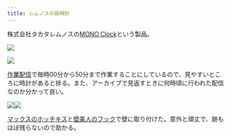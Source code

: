 ```yaml
---
title: レムノスの掛時計
---
```

株式会社タカタレムノスの[MONO Clock](https://www.amazon.co.jp/dp/B004UIT8BK)という製品。

![](https://lh3.googleusercontent.com/YviVIpV1TYvsv7ItS4rXwsSZ-aeFZXWG_zDr1hg5-sqCtN5VfKtpZVSPS_gnWCJ0X0iHxIuawVIS6Wov8vmBt-1aZzwLEmt_cBRq1HTOHB5ugRrKpdBPL7GrkBIQrLXX20o8kdxFtgUCahZ24JYaXg)

![](https://lh4.googleusercontent.com/UtYYLlxjyppRygRgPlmT-3PfUZGItCeGYCqn096xXnMZoWB6cFxRvJOuuS89MawSl9jQu3NWANrg4C69F4CW6slrEJ3BiJBpwzDhP7eml-nEdbFpqpyJIQi_qOeqYG-9tm0fr-tZpE3ehaT0K9sCZQ)

[作業配信](https://www.youtube.com/channel/UC5s-KpSDGzxWPWNv94PnJHw)で毎時00分から50分まで作業することにしているので、見やすいところに時計があると捗る。また、アーカイブで見返すときに何時頃に行われた配信なのか分かって良い。

![](https://lh6.googleusercontent.com/-Fe2-FxRYGuawFQRDqKyM8mIE-UJIPdkBUU-zwgAFx400FlCldPa_w21ynC5sRJ_gAyCXVJ_pKUEEh1ZpThGmirlaoChUC5kGnjp5rJlXlDrNB688eEbbIkzB7H32yJZzeGsWXt1mlEP7cJTynvJpw)![](https://lh5.googleusercontent.com/jin6uaOCLFyGaYzMpH2OoW5pWBFJLEPY3gTyxxqg1gdDN7YyTaSITei4sJU4cskAgEyRo84K6FXYUrPk5XBrVfmC_8PLG0H65H9HCdde1Ze1zL-0eax_RvLB2WbTidqVsNNgUasqvFTd4Bl2j0ZmJg)

[マックスのホッチキス](https://www.amazon.co.jp/dp/B000O9WRWG)と[壁美人のフック](https://www.amazon.co.jp/dp/B00CU78TDG)で壁に取り付けた。意外と頑丈で、跡もほぼ残らないので助かる。

